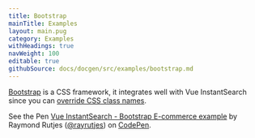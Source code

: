 ```yaml
---
title: Bootstrap
mainTitle: Examples
layout: main.pug
category: Examples
withHeadings: true
navWeight: 100
editable: true
githubSource: docs/docgen/src/examples/bootstrap.md
---
```

[Bootstrap](http://getbootstrap.com/) is a CSS framework, it integrates well with
Vue InstantSearch since you can [override CSS class names](styling.md).

<p data-height="900" data-theme-id="0" data-slug-hash="LyKpzq" data-default-tab="result" data-user="rayrutjes" data-embed-version="2" data-pen-title="Vue InstantSearch - Bootstrap E-commerce example" class="codepen">See the Pen <a href="https://codepen.io/rayrutjes/pen/LyKpzq/">Vue InstantSearch - Bootstrap E-commerce example</a> by Raymond Rutjes (<a href="https://codepen.io/rayrutjes">@rayrutjes</a>) on <a href="https://codepen.io">CodePen</a>.</p>
<script async src="https://production-assets.codepen.io/assets/embed/ei.js"></script>
